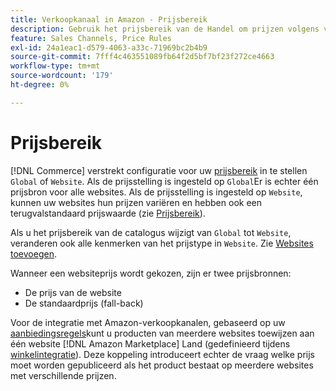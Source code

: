 ```yaml
---
title: Verkoopkanaal in Amazon - Prijsbereik
description: Gebruik het prijsbereik van de Handel om prijzen volgens veelvoudige websites of globaal te beheren.
feature: Sales Channels, Price Rules
exl-id: 24a1eac1-d579-4063-a33c-71969bc2b4b9
source-git-commit: 7fff4c463551089fb64f2d5bf7bf23f272ce4663
workflow-type: tm+mt
source-wordcount: '179'
ht-degree: 0%

---
```


# Prijsbereik

[!DNL Commerce] verstrekt configuratie voor uw [prijsbereik](https://experienceleague.adobe.com/docs/commerce-admin/config/catalog/catalog.html#price) in te stellen `Global` of `Website`. Als de prijsstelling is ingesteld op `Global`Er is echter één prijsbron voor alle websites. Als de prijsstelling is ingesteld op `Website`, kunnen uw websites hun prijzen variëren en hebben ook een terugvalstandaard prijswaarde (zie [Prijsbereik](https://experienceleague.adobe.com/docs/commerce-admin/catalog/products/pricing/catalog-price-scope.html)).

Als u het prijsbereik van de catalogus wijzigt van `Global` tot `Website`, veranderen ook alle kenmerken van het prijstype in `Website`. Zie [Websites toevoegen](https://experienceleague.adobe.com/docs/commerce-admin/stores-sales/site-store/stores.html#add-websites).

Wanneer een websiteprijs wordt gekozen, zijn er twee prijsbronnen:

- De prijs van de website
- De standaardprijs (fall-back)

Voor de integratie met Amazon-verkoopkanalen, gebaseerd op uw [aanbiedingsregels](./listing-rules.md)kunt u producten van meerdere websites toewijzen aan één website [!DNL Amazon Marketplace] Land (gedefinieerd tijdens [winkelintegratie](./store-integration.md)). Deze koppeling introduceert echter de vraag welke prijs moet worden gepubliceerd als het product bestaat op meerdere websites met verschillende prijzen.
